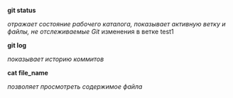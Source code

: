 **git status**

*отражает состояние рабочего каталога, показывает активную ветку и файлы, не отслеживаемые Git*
изменения в ветке test1

**git log**

*показывает историю коммитов*

**cat file_name**

*позволяет просмотреть содержимое файла*

